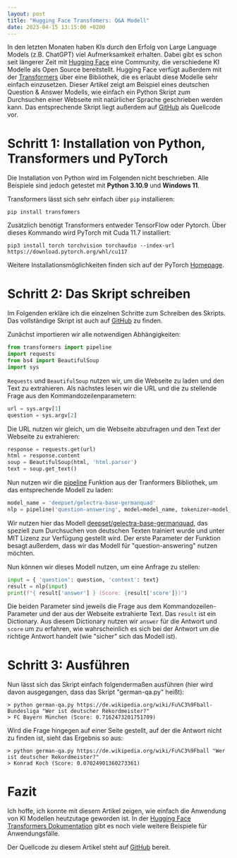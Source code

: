```yaml
---
layout: post
title: "Hugging Face Transfomers: Q&A Modell"
date: 2023-04-15 13:15:00 +0200
---
```


In den letzten Monaten haben KIs durch den Erfolg von Large Language Models (z.B. ChatGPT) viel Aufmerksamkeit erhalten.
Dabei gibt es schon seit längerer Zeit mit [Hugging Face](https://huggingface.co/) eine Community, die verschiedene KI Modelle als Open Source bereitstellt.
Hugging Face verfügt außerdem mit der [Transformers](https://huggingface.co/docs/transformers/index) über eine Bibliothek, die es erlaubt diese Modelle sehr einfach einzusetzen.
Dieser Artikel zeigt am Beispiel eines deutschen Question & Answer Modells, wie einfach ein Python Skript zum Durchsuchen einer Webseite mit natürlicher Sprache geschrieben werden kann.
Das entsprechende Skript liegt außerdem auf [GitHub](https://github.com/bit-jkraushaar/hugging-face-transformers-examples) als Quellcode vor.

# Schritt 1: Installation von Python, Transformers und PyTorch

Die Installation von Python wird im Folgenden nicht beschrieben.
Alle Beispiele sind jedoch getestet mit **Python 3.10.9** und **Windows 11**.

Transformers lässt sich sehr einfach über `pip` installieren:

```
pip install transfomers
```

Zusätzlich benötigt Transformers entweder TensorFlow oder Pytorch.
Über dieses Kommando wird PyTorch mit Cuda 11.7 installiert:

```
pip3 install torch torchvision torchaudio --index-url https://download.pytorch.org/whl/cu117
```

Weitere Installationsmöglichkeiten finden sich auf der PyTorch [Homepage](https://pytorch.org/).

# Schritt 2: Das Skript schreiben

Im Folgenden erkläre ich die einzelnen Schritte zum Schreiben des Skripts.
Das vollständige Skript ist auch auf [GitHub](https://github.com/bit-jkraushaar/hugging-face-transformers-examples) zu finden.

Zunächst importieren wir alle notwendigen Abhängigkeiten:

```python
from transformers import pipeline
import requests
from bs4 import BeautifulSoup
import sys
```

`Requests` und `BeautifulSoup` nutzen wir, um die Webseite zu laden und den Text zu extrahieren.
Als nächstes lesen wir die URL und die zu stellende Frage aus den Kommandozeilenparametern:

```python
url = sys.argv[1]
question = sys.argv[2]
```

Die URL nutzen wir gleich, um die Webseite abzufragen und den Text der Webseite zu extrahieren:

```python
response = requests.get(url)
html = response.content
soup = BeautifulSoup(html, 'html.parser')
text = soup.get_text()
```

Nun nutzen wir die [pipeline](https://huggingface.co/docs/transformers/pipeline_tutorial) Funktion aus der Tranformers Bibliothek, um das entsprechende Modell zu laden:

```python
model_name = 'deepset/gelectra-base-germanquad'
nlp = pipeline('question-answering', model=model_name, tokenizer=model_name)
```

Wir nutzen hier das Modell [deepset/gelectra-base-germanquad](https://huggingface.co/deepset/gelectra-base-germanquad), das speziell zum Durchsuchen von deutschen Texten trainiert wurde und unter MIT Lizenz zur Verfügung gestellt wird.
Der erste Parameter der Funktion besagt außerdem, dass wir das Modell für "question-answering" nutzen möchten.

Nun können wir dieses Modell nutzen, um eine Anfrage zu stellen:

```python
input = { 'question': question, 'context': text}
result = nlp(input)
print(f"{ result['answer'] } (Score: {result['score']})")
```

Die beiden Parameter sind jeweils die Frage aus dem Kommandozeilen-Parameter und der aus der Webseite extrahierte Text.
Das `result` ist ein Dictionary.
Aus diesem Dictionary nutzen wir `answer` für die Antwort und `score` um zu erfahren, wie wahrscheinlich es sich bei der Antwort um die richtige Antwort handelt (wie "sicher" sich das Modell ist).

# Schritt 3: Ausführen

Nun lässt sich das Skript einfach folgendermaßen ausführen (hier wird davon ausgegangen, dass das Skript "german-qa.py" heißt):

```
> python german-qa.py https://de.wikipedia.org/wiki/Fu%C3%9Fball-Bundesliga "Wer ist deutscher Rekordmeister?"
> FC Bayern München (Score: 0.7162473201751709)
```

Wird die Frage hingegen auf einer Seite gestellt, auf der die Antwort nicht zu finden ist, sieht das Ergebnis so aus:

```
> python german-qa.py https://de.wikipedia.org/wiki/Fu%C3%9Fball "Wer ist deutscher Rekordmeister?"
> Konrad Koch (Score: 0.07024901360273361)
```

# Fazit

Ich hoffe, ich konnte mit diesem Artikel zeigen, wie einfach die Anwendung von KI Modellen heutzutage geworden ist.
In der [Hugging Face Transformers Dokumentation](https://huggingface.co/docs/transformers/index) gibt es noch viele weitere Beispiele für Anwendungsfälle.

Der Quellcode zu diesem Artikel steht auf [GitHub](https://github.com/bit-jkraushaar/hugging-face-transformers-examples) bereit.